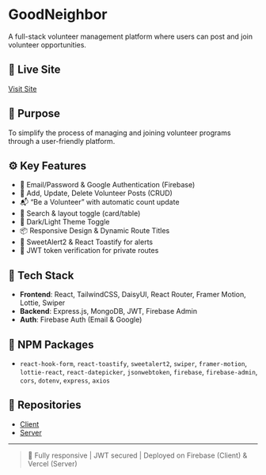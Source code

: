 # GoodNeighbor

A full-stack volunteer management platform where users can post and join volunteer opportunities.

## 🔗 Live Site

[Visit Site](https://your-live-site-url.com)

## 🎯 Purpose

To simplify the process of managing and joining volunteer programs through a user-friendly platform.

## ⚙️ Key Features

- 🔐 Email/Password & Google Authentication (Firebase)
- 📝 Add, Update, Delete Volunteer Posts (CRUD)
- 📬 “Be a Volunteer” with automatic count update
- 🔎 Search & layout toggle (card/table)
- 🌙 Dark/Light Theme Toggle
- 📦 Responsive Design & Dynamic Route Titles
- 🎉 SweetAlert2 & React Toastify for alerts
- 🔄 JWT token verification for private routes

## 🚀 Tech Stack

- **Frontend**: React, TailwindCSS, DaisyUI, React Router, Framer Motion, Lottie, Swiper
- **Backend**: Express.js, MongoDB, JWT, Firebase Admin
- **Auth**: Firebase Auth (Email & Google)

## 🧩 NPM Packages

- `react-hook-form`, `react-toastify`, `sweetalert2`, `swiper`, `framer-motion`, `lottie-react`, `react-datepicker`, `jsonwebtoken`, `firebase`, `firebase-admin`, `cors`, `dotenv`, `express`, `axios`

## 📁 Repositories

- [Client](https://github.com/yourusername/goodneighbor-client)
- [Server](https://github.com/yourusername/goodneighbor-server)

---
> 💯 Fully responsive | JWT secured | Deployed on Firebase (Client) & Vercel (Server)
